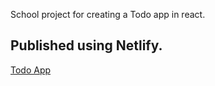 School project for creating a Todo app in react.

## Published using Netlify.

[Todo App](https://hopeful-clarke-7b0de4.netlify.com)
